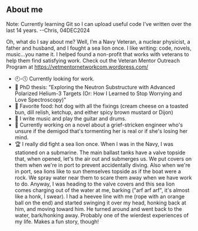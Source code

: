 ## About me

Note: Currently learning Git so I can upload useful code I've written over the last 14 years. --Chris, 04DEC2024

Oh, what do I say about me? Well, I’m a Navy Veteran, a nuclear physicist, a father and husband, and I fought a sea lion once. I like writing: code, novels, music…you name it. I helped found a non-profit that works with veterans to help them find satisfying work. Check out the Veteran Mentor Outreach Program at https://vetmentornetworkcom.wordpress.com/

- 🕘-🕔 Currently looking for work.
- 📓 PhD thesis: "Exploring the Neutron Substructure with Advanced Polarized Helium-3 Targets (Or: How I Learned to Stop Worrying and Love Spectroscopy)"
- 🌭 Favorite food: hot dog with all the fixings (cream cheese on a toasted bun, dill relish, ketchup, and either spicy brown mustard or Dijon)
- 🎼 I write music and play the guitar and drums.
- 📖 Currently working on a novel about a grief-stricken engineer who's unsure if the demigod that's tormenting her is real or if she's losing her mind.
- 🏆 I really did fight a sea lion once. When I was in the Navy, I was stationed on a submarine. The main ballast tanks have a valve topside that, when opened, let's the air out and submerges us. We put covers on them when we're in port to prevent accidentally diving. Also when we're in port, sea lions like to sun themselves topside as if the boat were a rock. We spray water near them to scare them away when we have work to do. Anyway, I was heading to the valve covers and this sea lion comes charging out of the water at me, barking ("arf arf arf", it's almost like a honk, I swear). I had a heevee line with me (rope with an orange ball on the end) and started swinging it over my head, honking back at him, and moving toward him. He turned around and went back to the water, bark/honking away. Probably one of the wierdest experiences of my life. Makes a fun story, though!

